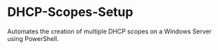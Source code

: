 # DHCP-Scopes-Setup
Automates the creation of multiple DHCP scopes on a Windows Server using PowerShell.
